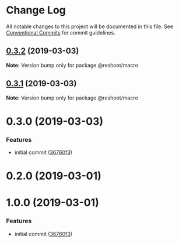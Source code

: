# Change Log

All notable changes to this project will be documented in this file.
See [Conventional Commits](https://conventionalcommits.org) for commit guidelines.

## [0.3.2](https://github.com/billykwok/reshoot/packages/reshoot-macro/compare/@reshoot/macro@0.3.1...@reshoot/macro@0.3.2) (2019-03-03)

**Note:** Version bump only for package @reshoot/macro





## [0.3.1](https://github.com/billykwok/reshoot/packages/reshoot-macro/compare/@reshoot/macro@0.3.0...@reshoot/macro@0.3.1) (2019-03-03)

**Note:** Version bump only for package @reshoot/macro





# 0.3.0 (2019-03-03)


### Features

* initial commit ([36760f3](https://github.com/billykwok/reshoot/packages/reshoot-macro/commit/36760f3))





# 0.2.0 (2019-03-01)



# 1.0.0 (2019-03-01)


### Features

* initial commit ([36760f3](https://github.com/billykwok/reshoot/packages/reshoot-macro/commit/36760f3))
